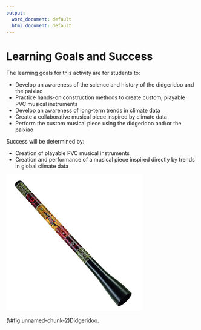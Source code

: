 ```yaml
---
output:
  word_document: default
  html_document: default
---
```



# Learning Goals and Success

The learning goals for this activity are for students to: 

- Develop an awareness of the science and history of the didgeridoo and the paixiao
- Practice hands-on construction methods to create custom, playable PVC musical instruments
- Develop an awareness of long-term trends in climate data
- Create a collaborative musical piece inspired by climate data
- Perform the custom musical piece using the didgeridoo and/or the paixiao 

Success will be determined by:

- Creation of playable PVC musical instruments
- Creation and performance of a musical piece inspired directly by trends in global climate data

<div class="figure">
<img src="img/didgeridoo.jpg" alt="Didgeridoo." width="360" />
<p class="caption">(\#fig:unnamed-chunk-2)Didgeridoo.</p>
</div>
